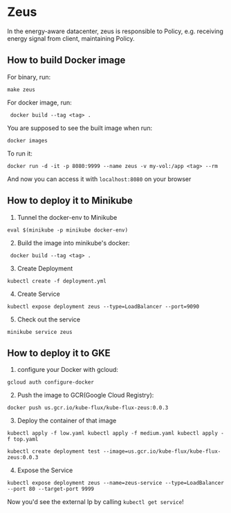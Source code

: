 # Zeus

In the energy-aware datacenter, zeus is responsible to Policy, e.g. receiving energy signal from client, maintaining Policy.

## How to build Docker image

For binary, run:

```make zeus```

For docker image, run:

``` docker build --tag <tag> .```

You are supposed to see the built image when run:

```docker images```

To run it:

```docker run -d -it -p 8080:9999 --name zeus -v my-vol:/app <tag> --rm```

And now you can access it with `localhost:8080` on your browser

## How to deploy it to Minikube
1. Tunnel the docker-env to Minikube

`eval $(minikube -p minikube docker-env)`

2. Build the image into minikube's docker:

``` docker build --tag <tag> .```

3. Create Deployment

```kubectl create -f deployment.yml```

4. Create Service

```kubectl expose deployment zeus --type=LoadBalancer --port=9090```

5. Check out the service

```minikube service zeus```

## How to deploy it to GKE
1. configure your Docker with gcloud:

`gcloud auth configure-docker`

2. Push the image to GCR(Google Cloud Registry):

`docker push us.gcr.io/kube-flux/kube-flux-zeus:0.0.3`

3. Deploy the container of that image

`kubectl apply -f low.yaml
kubectl apply -f medium.yaml
kubectl apply -f top.yaml`

`kubectl create deployment test --image=us.gcr.io/kube-flux/kube-flux-zeus:0.0.3`

4. Expose the Service

`kubectl expose deployment zeus --name=zeus-service --type=LoadBalancer --port 80 --target-port 9999`

Now you'd see the external Ip by calling `kubectl get service`!
